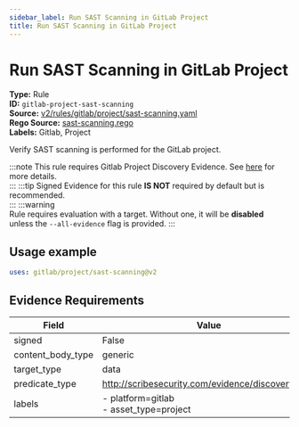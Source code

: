 ```yaml
---
sidebar_label: Run SAST Scanning in GitLab Project
title: Run SAST Scanning in GitLab Project
---  
```

# Run SAST Scanning in GitLab Project  
**Type:** Rule  
**ID:** `gitlab-project-sast-scanning`  
**Source:** [v2/rules/gitlab/project/sast-scanning.yaml](https://github.com/scribe-public/sample-policies/blob/main/v2/rules/gitlab/project/sast-scanning.yaml)  
**Rego Source:** [sast-scanning.rego](https://github.com/scribe-public/sample-policies/blob/main/v2/rules/gitlab/project/sast-scanning.rego)  
**Labels:** Gitlab, Project  

Verify SAST scanning is performed for the GitLab project.

:::note 
This rule requires Gitlab Project Discovery Evidence. See [here](https://deploy-preview-299--scribe-security.netlify.app/docs/platforms/discover#gitlab-discovery) for more details.  
::: 
:::tip 
Signed Evidence for this rule **IS NOT** required by default but is recommended.  
::: 
:::warning  
Rule requires evaluation with a target. Without one, it will be **disabled** unless the `--all-evidence` flag is provided.
::: 

## Usage example

```yaml
uses: gitlab/project/sast-scanning@v2
```

## Evidence Requirements  
| Field | Value |
|-------|-------|
| signed | False |
| content_body_type | generic |
| target_type | data |
| predicate_type | http://scribesecurity.com/evidence/discovery/v0.1 |
| labels | - platform=gitlab<br/>- asset_type=project |

